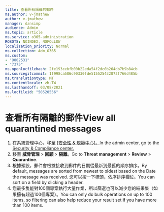```yaml
---
title: 查看所有隔離的郵件
ms.author: v-jmathew
author: v-jmathew
manager: dansimp
audience: Admin
ms.topic: article
ms.service: o365-administration
ROBOTS: NOINDEX, NOFOLLOW
localization_priority: Normal
ms.collection: Adm_O365
ms.custom:
- "9002531"
- "7375"
ms.openlocfilehash: 2fe193cebfb00b22eda54f2dc0b264db7b9b84cb
ms.sourcegitcommit: 1f998ca586c90330fde515525432072f766d485b
ms.translationtype: MT
ms.contentlocale: zh-TW
ms.lasthandoff: 03/08/2021
ms.locfileid: "50520556"
---
```

# <a name="view-all-quarantined-messages"></a><span data-ttu-id="15461-102">查看所有隔離的郵件</span><span class="sxs-lookup"><span data-stu-id="15461-102">View all quarantined messages</span></span>

1. <span data-ttu-id="15461-103">在系統管理中心，移至 [ [安全性 & 規範中心]。](https://go.microsoft.com/fwlink/p/?linkid=2077143)</span><span class="sxs-lookup"><span data-stu-id="15461-103">In the admin center, go to the [Security & Compliance center.](https://go.microsoft.com/fwlink/p/?linkid=2077143)</span></span>
2. <span data-ttu-id="15461-104">移至 **威脅管理**  >  **回顧**  >  **隔離**。</span><span class="sxs-lookup"><span data-stu-id="15461-104">Go to **Threat management** > **Review** > **Quarantine**.</span></span>
3. <span data-ttu-id="15461-105">根據預設，郵件會根據接收到郵件的日期從最新到最舊的順序排序。</span><span class="sxs-lookup"><span data-stu-id="15461-105">By default, messages are sorted from newest to oldest based on the Date the message was received.</span></span> <span data-ttu-id="15461-106">您可以按一下標頭，依序排序欄位。</span><span class="sxs-lookup"><span data-stu-id="15461-106">You can sort on a field by clicking a header.</span></span>
4. <span data-ttu-id="15461-107">您最多隻能對100個專案執行大量作業，所以篩選也可以減少您的結果集（如果擁有超過100個專案）。</span><span class="sxs-lookup"><span data-stu-id="15461-107">You can only do bulk operations on up to 100 items, so filtering can also help reduce your result set if you have more than 100 items.</span></span>
